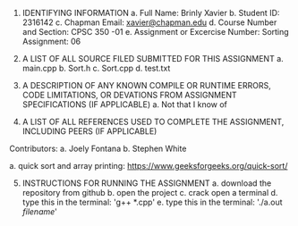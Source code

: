 1. IDENTIFYING INFORMATION
a. Full Name: Brinly Xavier
b. Student ID: 2316142
c. Chapman Email: xavier@chapman.edu
d. Course Number and Section: CPSC 350 -01
e. Assignment or Excercise Number: Sorting Assignment: 06

2. A LIST OF ALL SOURCE FILED SUBMITTED FOR THIS ASSIGNMENT
a. main.cpp
b. Sort.h
c. Sort.cpp
d. test.txt

3. A DESCRIPTION OF ANY KNOWN COMPILE OR RUNTIME ERRORS, CODE LIMITATIONS, OR DEVATIONS FROM ASSIGNMENT SPECIFICATIONS (IF APPLICABLE)
a. Not that I know of

4. A LIST OF ALL REFERENCES USED TO COMPLETE THE ASSIGNMENT, INCLUDING PEERS (IF APPLICABLE)

Contributors:
a. Joely Fontana
b. Stephen White

a. quick sort and array printing:
https://www.geeksforgeeks.org/quick-sort/




5. INSTRUCTIONS FOR RUNNING THE ASSIGNMENT
a. download the repository from github
b. open the project
c. crack open a terminal
d. type this in the terminal: 'g++ *.cpp'
e. type this in the terminal: './a.out *filename*'

